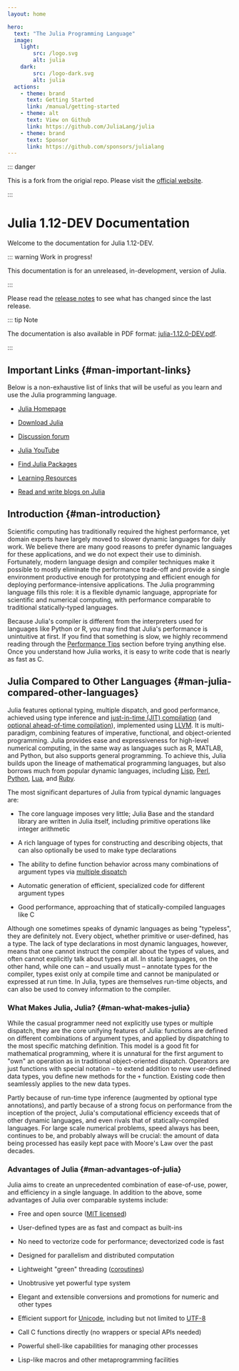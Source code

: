 ```yaml
---
layout: home

hero:
  text: "The Julia Programming Language"
  image:
    light:
        src: /logo.svg
        alt: julia
    dark:
        src: /logo-dark.svg
        alt: julia
  actions:
    - theme: brand
      text: Getting Started
      link: /manual/getting-started
    - theme: alt
      text: View on Github
      link: https://github.com/JuliaLang/julia
    - theme: brand
      text: Sponsor
      link: https://github.com/sponsors/julialang
---
```



::: danger

This is a fork from the origial repo. Please visit the [official website](https://julialang.org).

:::

# Julia 1.12-DEV Documentation

Welcome to the documentation for Julia 1.12-DEV.

::: warning Work in progress!

This documentation is for an unreleased, in-development, version of Julia.

:::

Please read the [release notes](NEWS.md) to see what has changed since the last release.

::: tip Note

The documentation is also available in PDF format: [julia-1.12.0-DEV.pdf](https://raw.githubusercontent.com/JuliaLang/docs.julialang.org/assets/julia-1.12.0-DEV.pdf).

:::

## Important Links {#man-important-links}

Below is a non-exhaustive list of links that will be useful as you learn and use the Julia programming language.
- [Julia Homepage](https://julialang.org)
  
- [Download Julia](https://julialang.org/downloads/)
  
- [Discussion forum](https://discourse.julialang.org)
  
- [Julia YouTube](https://www.youtube.com/user/JuliaLanguage)
  
- [Find Julia Packages](https://julialang.org/packages/)
  
- [Learning Resources](https://julialang.org/learning/)
  
- [Read and write blogs on Julia](https://forem.julialang.org)
  

## Introduction {#man-introduction}

Scientific computing has traditionally required the highest performance, yet domain experts have largely moved to slower dynamic languages for daily work. We believe there are many good reasons to prefer dynamic languages for these applications, and we do not expect their use to diminish. Fortunately, modern language design and compiler techniques make it possible to mostly eliminate the performance trade-off and provide a single environment productive enough for prototyping and efficient enough for deploying performance-intensive applications. The Julia programming language fills this role: it is a flexible dynamic language, appropriate for scientific and numerical computing, with performance comparable to traditional statically-typed languages.

Because Julia&#39;s compiler is different from the interpreters used for languages like Python or R, you may find that Julia&#39;s performance is unintuitive at first. If you find that something is slow, we highly recommend reading through the [Performance Tips](/manual/performance-tips#man-performance-tips) section before trying anything else. Once you understand how Julia works, it is easy to write code that is nearly as fast as C.

## Julia Compared to Other Languages {#man-julia-compared-other-languages}

Julia features optional typing, multiple dispatch, and good performance, achieved using type inference and [just-in-time (JIT) compilation](https://en.wikipedia.org/wiki/Just-in-time_compilation) (and [optional ahead-of-time compilation](https://github.com/JuliaLang/PackageCompiler.jl)), implemented using [LLVM](https://en.wikipedia.org/wiki/Low_Level_Virtual_Machine). It is multi-paradigm, combining features of imperative, functional, and object-oriented programming. Julia provides ease and expressiveness for high-level numerical computing, in the same way as languages such as R, MATLAB, and Python, but also supports general programming. To achieve this, Julia builds upon the lineage of mathematical programming languages, but also borrows much from popular dynamic languages, including [Lisp](https://en.wikipedia.org/wiki/Lisp_(programming_language)), [Perl](https://en.wikipedia.org/wiki/Perl_(programming_language)), [Python](https://en.wikipedia.org/wiki/Python_(programming_language)), [Lua](https://en.wikipedia.org/wiki/Lua_(programming_language)), and [Ruby](https://en.wikipedia.org/wiki/Ruby_(programming_language)).

The most significant departures of Julia from typical dynamic languages are:
- The core language imposes very little; Julia Base and the standard library are written in Julia itself, including primitive operations like integer arithmetic
  
- A rich language of types for constructing and describing objects, that can also optionally be used to make type declarations
  
- The ability to define function behavior across many combinations of argument types via [multiple dispatch](https://en.wikipedia.org/wiki/Multiple_dispatch)
  
- Automatic generation of efficient, specialized code for different argument types
  
- Good performance, approaching that of statically-compiled languages like C
  

Although one sometimes speaks of dynamic languages as being &quot;typeless&quot;, they are definitely not. Every object, whether primitive or user-defined, has a type. The lack of type declarations in most dynamic languages, however, means that one cannot instruct the compiler about the types of values, and often cannot explicitly talk about types at all. In static languages, on the other hand, while one can – and usually must – annotate types for the compiler, types exist only at compile time and cannot be manipulated or expressed at run time. In Julia, types are themselves run-time objects, and can also be used to convey information to the compiler.

### What Makes Julia, Julia? {#man-what-makes-julia}

While the casual programmer need not explicitly use types or multiple dispatch, they are the core unifying features of Julia: functions are defined on different combinations of argument types, and applied by dispatching to the most specific matching definition. This model is a good fit for mathematical programming, where it is unnatural for the first argument to &quot;own&quot; an operation as in traditional object-oriented dispatch. Operators are just functions with special notation – to extend addition to new user-defined data types, you define new methods for the `+` function. Existing code then seamlessly applies to the new data types.

Partly because of run-time type inference (augmented by optional type annotations), and partly because of a strong focus on performance from the inception of the project, Julia&#39;s computational efficiency exceeds that of other dynamic languages, and even rivals that of statically-compiled languages. For large scale numerical problems, speed always has been, continues to be, and probably always will be crucial: the amount of data being processed has easily kept pace with Moore&#39;s Law over the past decades.

### Advantages of Julia {#man-advantages-of-julia}

Julia aims to create an unprecedented combination of ease-of-use, power, and efficiency in a single language. In addition to the above, some advantages of Julia over comparable systems include:
- Free and open source ([MIT licensed](https://github.com/JuliaLang/julia/blob/master/LICENSE.md))
  
- User-defined types are as fast and compact as built-ins
  
- No need to vectorize code for performance; devectorized code is fast
  
- Designed for parallelism and distributed computation
  
- Lightweight &quot;green&quot; threading ([coroutines](https://en.wikipedia.org/wiki/Coroutine))
  
- Unobtrusive yet powerful type system
  
- Elegant and extensible conversions and promotions for numeric and other types
  
- Efficient support for [Unicode](https://en.wikipedia.org/wiki/Unicode), including but not limited to [UTF-8](https://en.wikipedia.org/wiki/UTF-8)
  
- Call C functions directly (no wrappers or special APIs needed)
  
- Powerful shell-like capabilities for managing other processes
  
- Lisp-like macros and other metaprogramming facilities
  
